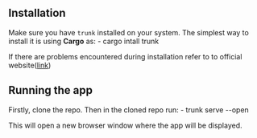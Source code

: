 ## Installation

Make sure you have `trunk` installed on your system. The simplest way to install it is using **Cargo** as: - cargo intall trunk

If there are problems encountered during installation refer to to official website([link](https://trunkrs.dev/))


## Running the app
Firstly, clone the repo. Then in the cloned repo run: - trunk serve --open

This will open a new browser window where the app will be displayed.
